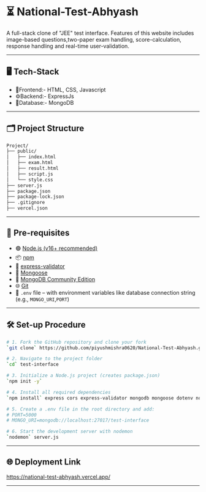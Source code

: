 # ⏳ National-Test-Abhyash
A full-stack clone of "JEE" test interface. Features of this website includes image-based questions,two-paper exam handling, score-calculation, response handling and real-time user-validation.

---

## 🖥️ Tech-Stack
* 🎨Frontend:- HTML, CSS, Javascript
* ⚙️Backend:- ExpressJs
* 💾Database:- MongoDB

---

## 🗂️ Project Structure
```bash
Project/
├── public/
│   ├── index.html
│   ├── exam.html
│   ├── result.html
│   ├── script.js
│   └── style.css
├── server.js
├── package.json
├── package-lock.json 
├── .gitignore
├── vercel.json
```

---

## 📌 Pre-requisites
* 🟢 [Node.js (v16+ recommended)](https://nodejs.org/)
* 📦 [npm](https://www.npmjs.com/)
* 🧪 [express-validator](https://www.npmjs.com/package/express-validator)
* 🍃 [Mongoose](https://www.npmjs.com/package/mongoose)
* 💾 [MongoDB Community Edition](https://www.mongodb.com/try/download/community)
* 🌐 [Git](https://git-scm.com/)
* 📄 `.env` file – with environment variables like database connection string (e.g., `MONGO_URI`,`PORT`)

---

## 🛠️ Set-up Procedure

```bash
# 1. Fork the GitHub repository and clone your fork
`git clone` https://github.com/piyushmishra0620/National-Test-Abhyash.git

# 2. Navigate to the project folder
`cd` test-interface

# 3. Initialize a Node.js project (creates package.json)
`npm init -y`

# 4. Install all required dependencies
`npm install` express cors express-validator mongodb mongoose dotenv nodemon

# 5. Create a .env file in the root directory and add:
# PORT=5000
# MONGO_URI=mongodb://localhost:27017/test-interface

# 6. Start the development server with nodemon
`nodemon` server.js
```
---

## 🌐 Deployment Link

https://national-test-abhyash.vercel.app/

---
